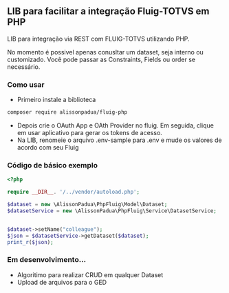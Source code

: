 ## LIB para facilitar a integração Fluig-TOTVS em PHP

LIB para integração via REST com FLUIG-TOTVS utilizando PHP.

No momento é possivel apenas conusltar um dataset, seja interno ou customizado. Você pode passar as Constraints, Fields ou order se necessário.

### Como usar

- Primeiro instale a biblioteca

 ```bash
composer require alissonpadua/fluig-php
 ```
- Depois crie o OAuth App e OAth Provider no fluig. Em seguida, clique em usar aplicativo para gerar os tokens de acesso.
- Na LIB, renomeie o arquivo .env-sample para .env e mude os valores de acordo com seu Fluig

### Código de básico exemplo

```php
<?php

require __DIR__. '/../vendor/autoload.php';

$dataset = new \AlissonPadua\PhpFluig\Model\Dataset;
$datasetService = new \AlissonPadua\PhpFluig\Service\DatasetService;


$dataset->setName("colleague");
$json = $datasetService->getDataset($dataset);
print_r($json);
```

### Em desenvolvimento...

- Algoritimo para realizar CRUD em qualquer Dataset
- Upload de arquivos para o GED